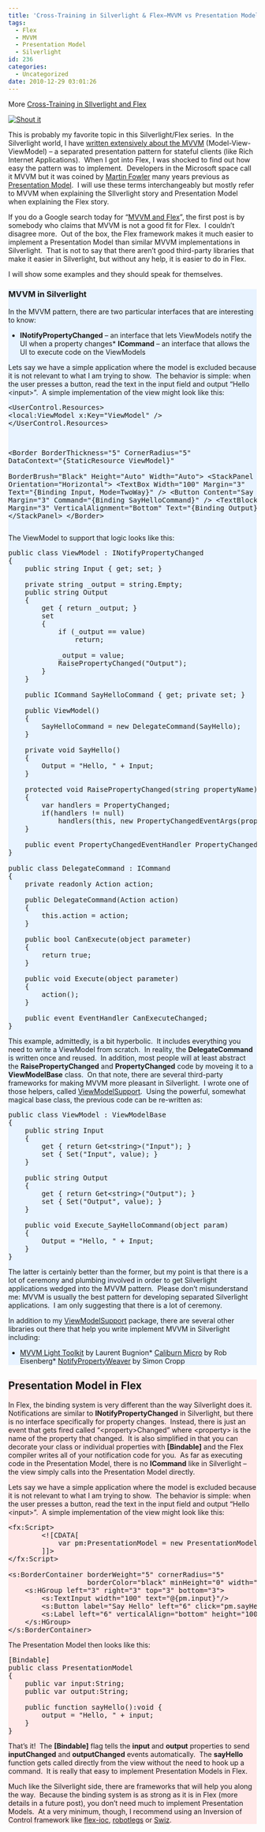 ```yaml
---
title: 'Cross-Training in Silverlight & Flex–MVVM vs Presentation Model'
tags:
  - Flex
  - MVVM
  - Presentation Model
  - Silverlight
id: 236
categories:
  - Uncategorized
date: 2010-12-29 03:01:26
---
```


More [Cross-Training in SIlverlight and Flex](http://houseofbilz.com/archives/2010/10/24/cross-training-in-silverlight-vs-flex/)

[![Shout it](http://dotnetshoutout.com/image.axd?url=http%3A%2F%2Fhouseofbilz.com%2Farchives%2F2010%2F12%2F29%2Fcross-training-in-silverlight-flexmvvm-vs-presentation-model%2F)](http://dotnetshoutout.com/Silverlight-vs-Flex-MVVM-vs-Presentation-Model)

This is probably my favorite topic in this Silverlight/Flex series.&#160; In the Silverlight world, I have [written extensively about the MVVM](http://houseofbilz.com/archives/2009/05/22/adventures-in-mvvm-model-view-viewmodel/) (Model-View-ViewModel) – a separated presentation pattern for stateful clients (like Rich Internet Applications).&#160; When I got into Flex, I was shocked to find out how easy the pattern was to implement.&#160; Developers in the Microsoft space call it MVVM but it was coined by [Martin Fowler](http://martinfowler.com/) many years previous as [Presentation Model](http://martinfowler.com/eaaDev/PresentationModel.html).&#160; I will use these terms interchangeably but mostly refer to MVVM when explaining the SIlverlight story and Presentation Model when explaining the Flex story.

If you do a Google search today for “[MVVM and Flex](http://www.google.com/search?q=mvvm+and+flex)”, the first post is by somebody who claims that MVVM is not a good fit for Flex.&#160; I couldn’t disagree more.&#160; Out of the box, the Flex framework makes it much easier to implement a Presentation Model than similar MVVM implementations in Silverlight.&#160; That is not to say that there aren’t good third-party libraries that make it easier in Silverlight, but without any help, it is easier to do in Flex.&#160; 

I will show some examples and they should speak for themselves.
  <div style="background-color: #e8f3ff">   

### MVVM in Silverlight

In the MVVM pattern, there are two particular interfaces that are interesting to know:

*   **INotifyPropertyChanged** – an interface that lets ViewModels notify the UI when a property changes*   **ICommand** – an interface that allows the UI to execute code on the ViewModels    

Lets say we have a simple application where the model is excluded because it is not relevant to what I am trying to show.&#160; The behavior is simple: when the user presses a button, read the text in the input field and output “Hello &lt;input&gt;”.&#160; A simple implementation of the view might look like this:
    <pre class="brush: xml; ruler: true; gutter: false; toolbar: false;">&lt;UserControl.Resources&gt;
    &lt;local:ViewModel x:Key=&quot;ViewModel&quot; /&gt;
&lt;/UserControl.Resources&gt;

&lt;Border BorderThickness=&quot;5&quot; CornerRadius=&quot;5&quot; DataContext=&quot;{StaticResource ViewModel}&quot;           
        BorderBrush=&quot;Black&quot; Height=&quot;Auto&quot; Width=&quot;Auto&quot;&gt;
    &lt;StackPanel Orientation=&quot;Horizontal&quot;&gt;
        &lt;TextBox Width=&quot;100&quot; Margin=&quot;3&quot; Text=&quot;{Binding Input, Mode=TwoWay}&quot; /&gt;
        &lt;Button Content=&quot;Say Hello&quot; Margin=&quot;3&quot; Command=&quot;{Binding SayHelloCommand}&quot; /&gt;
        &lt;TextBlock Margin=&quot;3&quot; VerticalAlignment=&quot;Bottom&quot; Text=&quot;{Binding Output}&quot; /&gt;
    &lt;/StackPanel&gt;
&lt;/Border&gt;</pre>

The ViewModel to support that logic looks like this:

  <pre class="brush: csharp; ruler: true; gutter: false; toolbar: false;">public class ViewModel : INotifyPropertyChanged
{
    public string Input { get; set; }

    private string _output = string.Empty;
    public string Output
    {
        get { return _output; }
        set
        {
            if (_output == value)
                return;

            _output = value;
            RaisePropertyChanged(&quot;Output&quot;);
        }
    }

    public ICommand SayHelloCommand { get; private set; }

    public ViewModel()
    {
        SayHelloCommand = new DelegateCommand(SayHello);
    }

    private void SayHello()
    {
        Output = &quot;Hello, &quot; + Input;
    }

    protected void RaisePropertyChanged(string propertyName)
    {
        var handlers = PropertyChanged;
        if(handlers != null)
            handlers(this, new PropertyChangedEventArgs(propertyName));
    }

    public event PropertyChangedEventHandler PropertyChanged;
}

public class DelegateCommand : ICommand
{
    private readonly Action action;

    public DelegateCommand(Action action)
    {
        this.action = action;
    }

    public bool CanExecute(object parameter)
    {
        return true;
    }

    public void Execute(object parameter)
    {
        action();
    }

    public event EventHandler CanExecuteChanged;
}</pre>

This example, admittedly, is a bit hyperbolic.&#160; It includes everything you need to write a ViewModel from scratch.&#160; In reality, the **DelegateCommand** is written once and reused.&#160; In addition, most people will at least abstract the **RaisePropertyChanged** and **PropertyChanged** code by moveing it to a **ViewModelBase** class.&#160; On that note, there are several third-party frameworks for making MVVM more pleasant in Silverlight.&#160; I wrote one of those helpers, called [ViewModelSupport](http://viewmodelsupport.codeplex.com/).&#160; Using the powerful, somewhat magical base class, the previous code can be re-written as:

  <pre class="brush: csharp; ruler: true; gutter: false; toolbar: false;">public class ViewModel : ViewModelBase
{
    public string Input
    {
        get { return Get&lt;string&gt;(&quot;Input&quot;); }
        set { Set(&quot;Input&quot;, value); }
    }

    public string Output
    {
        get { return Get&lt;string&gt;(&quot;Output&quot;); }
        set { Set(&quot;Output&quot;, value); }
    }

    public void Execute_SayHelloCommand(object param)
    {
        Output = &quot;Hello, &quot; + Input;
    }
}</pre>

The latter is certainly better than the former, but my point is that there is a lot of ceremony and plumbing involved in order to get Silverlight applications wedged into the MVVM pattern.&#160; Please don’t misunderstand me: MVVM is usually the best pattern for developing separated Silverlight applications.&#160; I am only suggesting that there is a lot of ceremony.

In addition to my [ViewModelSupport](http://viewmodelsupport.codeplex.com/) package, there are several other libraries out there that help you write implement MVVM in Silverlight including:

*   [MVVM Light Toolkit](http://viewmodelsupport.codeplex.com/) by Laurent Bugnion*   [Caliburn Micro](http://caliburnmicro.codeplex.com/) by Rob Eisenberg*   [NotifyPropertyWeaver](http://code.google.com/p/notifypropertyweaver/) by Simon Cropp
</div>

<div style="background-color: #ffe8e8">

## Presentation Model in Flex

In Flex, the binding system is very different than the way Silverlight does it.&#160; Notifications are similar to **INotifyPropertyChanged** in Silverlight, but there is no interface specifically for property changes.&#160; Instead, there is just an event that gets fired called “&lt;property&gt;Changed” where &lt;property&gt; is the name of the property that changed.&#160; It is also simplified in that you can decorate your class or individual properties with **[Bindable]** and the Flex compiler writes all of your notification code for you.&#160; As far as executing code in the Presentation Model, there is no **ICommand** like in Silverlight – the view simply calls into the Presentation Model directly.&#160; 

Lets say we have a simple application where the model is excluded because it is not relevant to what I am trying to show.&#160; The behavior is simple: when the user presses a button, read the text in the input field and output “Hello &lt;input&gt;”.&#160; A simple implementation of the view might look like this:

  <pre class="brush: xml; ruler: true; gutter: false; toolbar: false;">&lt;fx:Script&gt; 
        &lt;![CDATA[ 
            var pm:PresentationModel = new PresentationModel(); 
        ]]&gt; 
&lt;/fx:Script&gt; 

&lt;s:BorderContainer borderWeight=&quot;5&quot; cornerRadius=&quot;5&quot;           
                   borderColor=&quot;black&quot; minHeight=&quot;0&quot; width=&quot;100%&quot;&gt; 
    &lt;s:HGroup left=&quot;3&quot; right=&quot;3&quot; top=&quot;3&quot; bottom=&quot;3&quot;&gt; 
        &lt;s:TextInput width=&quot;100&quot; text=&quot;@{pm.input}&quot;/&gt; 
        &lt;s:Button label=&quot;Say Hello&quot; left=&quot;6&quot; click=&quot;pm.sayHello()&quot; /&gt; 
        &lt;s:Label left=&quot;6&quot; verticalAlign=&quot;bottom&quot; height=&quot;100%&quot; text=&quot;{pm.output}&quot;&gt; 
    &lt;/s:HGroup&gt; 
&lt;/s:BorderContainer&gt;</pre>

The Presentation Model then looks like this:

  <pre class="brush: as3; ruler: true; gutter: false; toolbar: false;">[Bindable]
public class PresentationModel
{
    public var input:String;
    public var output:String;

    public function sayHello():void {            
        output = &quot;Hello, &quot; + input;
    }
}</pre>

That’s it!&#160; The **[Bindable]** flag tells the **input** and **output** properties to send **inputChanged** and **outputChanged** events automatically.&#160; The **sayHello** function gets called directly from the view without the need to hook up a command.&#160; It is really that easy to implement Presentation Models in Flex.

Much like the Silverlight side, there are frameworks that will help you along the way.&#160; Because the binding system is as strong as it is in Flex (more details in a future post), you don’t need much to implement Presentation Models.&#160; At a very minimum, though, I recommend using an Inversion of Control framework like [flex-ioc](http://code.google.com/p/flex-ioc/), [robotlegs](http://www.robotlegs.org/) or [Swiz](http://swizframework.org/).&#160; 

</div>
